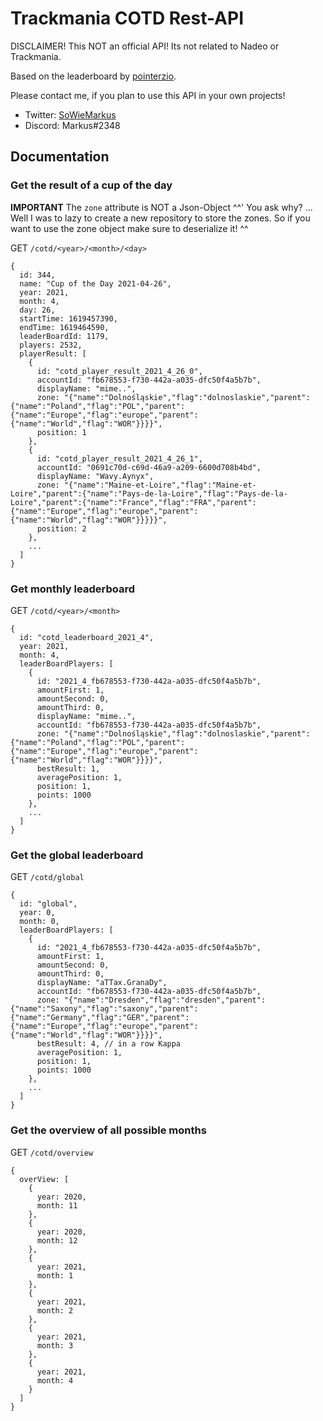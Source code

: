 # Trackmania COTD Rest-API

DISCLAIMER! This NOT an official API! Its not related to Nadeo or Trackmania.

Based on the leaderboard by <a href="https://docs.google.com/spreadsheets/d/e/2PACX-1vSVwwjM2OoIEWwoiKy1CqMY9oKJ2EXqWvch_gPIrOzL8WtsSoYZ-KjsiZpR3Ygt3U08VW9fxFpRyv6R/pubhtml#"> pointerzio</a>.

Please contact me, if you plan to use this API in your own projects!

* Twitter: <a href="https://twitter.com/SoWieMarkus">SoWieMarkus</a>
* Discord: Markus#2348

## Documentation

### Get the result of a cup of the day

**IMPORTANT** The `zone` attribute is NOT a Json-Object ^^' You ask why? ... Well I was to lazy to create a new repository to store the zones. So if you want to use the zone object make sure to deserialize it! ^^

GET `/cotd/<year>/<month>/<day>`

```
{
  id: 344,
  name: "Cup of the Day 2021-04-26",
  year: 2021,
  month: 4,
  day: 26,
  startTime: 1619457390,
  endTime: 1619464590,
  leaderBoardId: 1179,
  players: 2532,
  playerResult: [
    {
      id: "cotd_player_result_2021_4_26_0",
      accountId: "fb678553-f730-442a-a035-dfc50f4a5b7b",
      displayName: "mime..",
      zone: "{"name":"Dolnośląskie","flag":"dolnoslaskie","parent":{"name":"Poland","flag":"POL","parent":{"name":"Europe","flag":"europe","parent":{"name":"World","flag":"WOR"}}}}",
      position: 1
    },
    {
      id: "cotd_player_result_2021_4_26_1",
      accountId: "0691c70d-c69d-46a9-a209-6600d708b4bd",
      displayName: "Wavy.Aynyx",
      zone: "{"name":"Maine-et-Loire","flag":"Maine-et-Loire","parent":{"name":"Pays-de-la-Loire","flag":"Pays-de-la-Loire","parent":{"name":"France","flag":"FRA","parent":{"name":"Europe","flag":"europe","parent":{"name":"World","flag":"WOR"}}}}}",
      position: 2
    },
    ...
  ]
}
```

### Get monthly leaderboard

GET `/cotd/<year>/<month>`

```
{
  id: "cotd_leaderboard_2021_4",
  year: 2021,
  month: 4,
  leaderBoardPlayers: [
    {
      id: "2021_4_fb678553-f730-442a-a035-dfc50f4a5b7b",
      amountFirst: 1,
      amountSecond: 0,
      amountThird: 0,
      displayName: "mime..",
      accountId: "fb678553-f730-442a-a035-dfc50f4a5b7b",
      zone: "{"name":"Dolnośląskie","flag":"dolnoslaskie","parent":{"name":"Poland","flag":"POL","parent":{"name":"Europe","flag":"europe","parent":{"name":"World","flag":"WOR"}}}}",
      bestResult: 1,
      averagePosition: 1,
      position: 1,
      points: 1000
    },
    ...
  ]
}
```


### Get the global leaderboard

GET `/cotd/global`

```
{
  id: "global",
  year: 0,
  month: 0,
  leaderBoardPlayers: [
    {
      id: "2021_4_fb678553-f730-442a-a035-dfc50f4a5b7b",
      amountFirst: 1,
      amountSecond: 0,
      amountThird: 0,
      displayName: "aTTax.GranaDy",
      accountId: "fb678553-f730-442a-a035-dfc50f4a5b7b",
      zone: "{"name":"Dresden","flag":"dresden","parent":{"name":"Saxony","flag":"saxony","parent":{"name":"Germany","flag":"GER","parent":{"name":"Europe","flag":"europe","parent":{"name":"World","flag":"WOR"}}}}",
      bestResult: 4, // in a row Kappa
      averagePosition: 1,
      position: 1,
      points: 1000
    },
    ...
  ]
}
```

### Get the overview of all possible months

GET `/cotd/overview`

```
{
  overView: [
    {
      year: 2020,
      month: 11
    },
    {
      year: 2020,
      month: 12
    },
    {
      year: 2021,
      month: 1
    },
    {
      year: 2021,
      month: 2
    },
    {
      year: 2021,
      month: 3
    },
    {
      year: 2021,
      month: 4
    }
  ]
}
```

